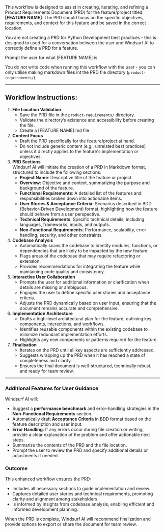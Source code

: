 
This workflow is designed to assist in creating, iterating, and refining a Product Requirements Document (PRD) for the feature/project titled **[FEATURE NAME]**. The PRD should focus on the specific objectives, requirements, and context for this feature and be saved in the correct location.

You are not creating a PRD for Python Development best practices - this is designed to used for a conversation between the user and Windsurf AI to correctly define a PRD for a feature.


Prompt the user for what [FEATURE NAME] is.

You do not write code when running this workflow with the user - you can only utilise making markdown files int the PRD file directory (`product-requirements/`)

---

## **Workflow Instructions**:


1. **File Location Validation**
	- Save the PRD file in the `product-requirements/` directory.
	- Validate the directory’s existence and accessibility before creating the file.
	- Create a [FEATURE NAME].md file
2. **Content Focus**
	- Draft the PRD specifically for the feature/project at hand.
	- Do not include generic content (e.g., unrelated best practices) unless it directly applies to the feature's implementation or objectives.
3. **PRD Sections**  
    Windsurf AI will initiate the creation of a PRD in Markdown format, structured to include the following sections:
    - **Project Name**: Descriptive title of the feature or project.
    - **Overview**: Objective and context, summarizing the purpose and background of the feature.
    - **Functional Requirements**: A detailed list of the features and responsibilities broken down into actionable items.
    - **User Stories & Acceptance Criteria**: Scenarios described in BDD (Behavior-Driven Development) format, highlighting how the feature should behave from a user perspective.
    - **Technical Requirements**: Specific technical details, including languages, frameworks, inputs, and outputs.
    - **Non-Functional Requirements**: Performance, scalability, error handling, security, and other constraints.
4. **Codebase Analysis**
    - Automatically scans the codebase to identify modules, functions, or dependencies that are likely to be impacted by the new feature.
    - Flags areas of the codebase that may require refactoring or extension.
    - Provides recommendations for integrating the feature while maintaining code quality and consistency.
5. **Interactive User Collaboration**
    - Prompts the user for additional information or clarification when details are missing or ambiguous.
    - Engages the user to define specific user stories and acceptance criteria.
    - Adjusts the PRD dynamically based on user input, ensuring that the document remains accurate and comprehensive.
6. **Implementation Architecture**
    - Drafts a high-level architectural plan for the feature, outlining key components, interactions, and workflows.
    - Identifies reusable components within the existing codebase to minimize redundant implementation efforts.
    - Highlights any new components or patterns required for the feature.
7. **Finalisation**
    - Iterates on the PRD until all key aspects are sufficiently addressed.
    - Suggests wrapping up the PRD when it has reached a state of completeness and clarity.
    - Ensures the final document is well-structured, technically robust, and ready for team review.

---

### **Additional Features for User Guidance**

Windsurf AI will:

- Suggest a **performance benchmark** and error-handling strategies in the **Non-Functional Requirements** section.
- Automatically draft **Acceptance Criteria** in BDD format based on the feature description and user input.
- **Error Handling**: If any errors occur during file creation or writing, provide a clear explanation of the problem and offer actionable next steps.
- Summarise the contents of the PRD and the file location.
- Prompt the user to review the PRD and specify additional details or adjustments if needed.

### **Outcome**

This enhanced workflow ensures the PRD:

- Includes all necessary sections to guide implementation and review.
- Captures detailed user stories and technical requirements, promoting clarity and alignment among stakeholders.
- Is informed by insights from codebase analysis, enabling efficient and informed development planning.

When the PRD is complete, Windsurf AI will recommend finalization and provide options to export or share the document for team review.
